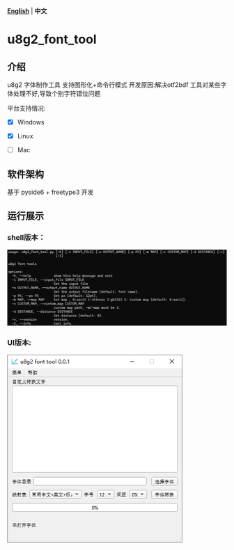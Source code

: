 [**English**](./README.md)  | **中文**

# u8g2_font_tool

## 介绍
u8g2 字体制作工具 支持图形化+命令行模式 
开发原因:解决otf2bdf 工具对某些字体处理不好,导致个别字符错位问题

平台支持情况:

- [x] Windows

- [x] Linux

- [ ] Mac

## 软件架构
基于 pyside6 + freetype3 开发

## 运行展示

### shell版本：

![u8g2_font_tool](./doc/u8g2_font_tool_shell.png)

### UI版本:

![u8g2_font_tool](./doc/u8g2_font_tool_zh.png)





